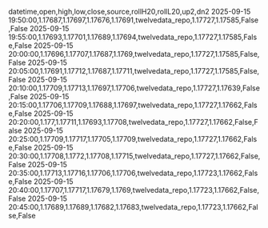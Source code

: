 datetime,open,high,low,close,source,rollH20,rollL20,up2,dn2
2025-09-15 19:50:00,1.17687,1.17697,1.17676,1.17691,twelvedata_repo,1.17727,1.17585,False,False
2025-09-15 19:55:00,1.17693,1.17701,1.17689,1.17694,twelvedata_repo,1.17727,1.17585,False,False
2025-09-15 20:00:00,1.17696,1.17707,1.17687,1.1769,twelvedata_repo,1.17727,1.17585,False,False
2025-09-15 20:05:00,1.17691,1.17712,1.17687,1.17711,twelvedata_repo,1.17727,1.17585,False,False
2025-09-15 20:10:00,1.17709,1.17713,1.17697,1.17706,twelvedata_repo,1.17727,1.17639,False,False
2025-09-15 20:15:00,1.17706,1.17709,1.17688,1.17697,twelvedata_repo,1.17727,1.17662,False,False
2025-09-15 20:20:00,1.177,1.17711,1.17693,1.17708,twelvedata_repo,1.17727,1.17662,False,False
2025-09-15 20:25:00,1.17709,1.17717,1.17705,1.17709,twelvedata_repo,1.17727,1.17662,False,False
2025-09-15 20:30:00,1.17708,1.1772,1.17708,1.17715,twelvedata_repo,1.17727,1.17662,False,False
2025-09-15 20:35:00,1.17713,1.17716,1.17706,1.17706,twelvedata_repo,1.17723,1.17662,False,False
2025-09-15 20:40:00,1.17707,1.17717,1.17679,1.1769,twelvedata_repo,1.17723,1.17662,False,False
2025-09-15 20:45:00,1.17689,1.17689,1.17682,1.17683,twelvedata_repo,1.17723,1.17662,False,False
